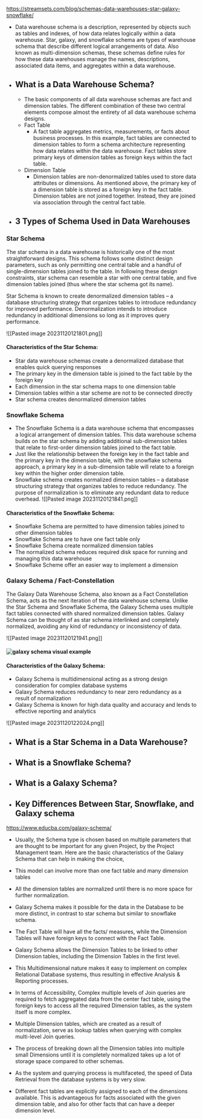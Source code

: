 https://streamsets.com/blog/schemas-data-warehouses-star-galaxy-snowflake/
- Data warehouse schema is a description, represented by objects such as tables and indexes, of how data relates logically within a data warehouse. Star, galaxy, and snowflake schema are types of warehouse schema that describe different logical arrangements of data.  Also known as multi-dimension schemas, these schemas define rules for how these data warehouses manage the names, descriptions, associated data items, and aggregates within a data warehouse. 
- ## What is a Data Warehouse Schema?
	- The basic components of all data warehouse schemas are fact and dimension tables. The different combination of these two central elements compose almost the entirety of all data warehouse schema designs.
	- Fact Table
		- A fact table aggregates metrics, measurements, or facts about business processes. In this example, fact tables are connected to dimension tables to form a schema architecture representing how data relates within the data warehouse. Fact tables store primary keys of dimension tables as foreign keys within the fact table. 
	- Dimension Table
		- Dimension tables are non-denormalized tables used to store data attributes or dimensions. As mentioned above, the primary key of a dimension table is stored as a foreign key in the fact table. Dimension tables are not joined together. Instead, they are joined via association through the central fact table.
- ## 3 Types of Schema Used in Data Warehouses
### Star Schema
The star schema in a data warehouse is historically one of the most straightforward designs. This schema follows some distinct design parameters, such as only permitting one central table and a handful of single-dimension tables joined to the table. In following these design constraints, star schema can resemble a star with one central table, and five dimension tables joined (thus where the star schema got its name). 

Star Schema is known to create denormalized dimension tables – a database structuring strategy that organizes tables to introduce redundancy for improved performance. Denormalization intends to introduce redundancy in additional dimensions so long as it improves query performance.

![[Pasted image 20231120121801.png]]
#### Characteristics of the Star Schema: 
- Star data warehouse schemas create a denormalized database that enables quick querying responses
- The primary key in the dimension table is joined to the fact table by the foreign key
- Each dimension in the star schema maps to one dimension table
- Dimension tables within a star scheme are not to be connected directly
- Star schema creates denormalized dimension tables
### Snowflake Schema
- The Snowflake Schema is a data warehouse schema that encompasses a logical arrangement of dimension tables. This data warehouse schema builds on the star schema by adding additional sub-dimension tables that relate to first-order dimension tables joined to the fact table. 
- Just like the relationship between the foreign key in the fact table and the primary key in the dimension table, with the snowflake schema approach, a primary key in a sub-dimension table will relate to a foreign key within the higher order dimension table. 
- Snowflake schema creates normalized dimension tables – a database structuring strategy that organizes tables to reduce redundancy. The purpose of normalization is to eliminate any redundant data to reduce overhead. 
![[Pasted image 20231120121841.png]]
#### Characteristics of the Snowflake Schema:  
- Snowflake Schema are permitted to have dimension tables joined to other dimension tables
- Snowflake Schema are to have one fact table only
- Snowflake Schema create normalized dimension tables
- The normalized schema reduces required disk space for running and managing this data warehouse
- Snowflake Scheme offer an easier way to implement a dimension
### Galaxy Schema / Fact-Constellation
The Galaxy Data Warehouse Schema, also known as a Fact Constellation Schema, acts as the next iteration of the data warehouse schema. Unlike the Star Schema and Snowflake Schema, the Galaxy Schema uses multiple fact tables connected with shared normalized dimension tables. Galaxy Schema can be thought of as star schema interlinked and completely normalized, avoiding any kind of redundancy or inconsistency of data.

![[Pasted image 20231120121941.png]]
#### ![galaxy schema visual example](https://streamsets.b-cdn.net/wp-content/uploads/Galaxy-Schema.png)

#### Characteristics of the Galaxy Schema:  

- Galaxy Schema is multidimensional acting as a strong design consideration for complex database systems
- Galaxy Schema reduces redundancy to near zero redundancy as a result of normalization
- Galaxy Schema is known for high data quality and accuracy and lends to effective reporting and analytics

![[Pasted image 20231120122024.png]]

- ## What is a Star Schema in a Data Warehouse?
- ## What is a Snowflake Schema?
- ## What is a Galaxy Schema?
- ## Key Differences Between Star, Snowflake, and Galaxy schema


https://www.educba.com/galaxy-schema/
- Usually, the Schema type is chosen based on multiple parameters that are thought to be important for any given Project, by the Project Management team. Here are the basic characteristics of the Galaxy Schema that can help in making the choice,

- This model can involve more than one fact table and many dimension tables
- All the dimension tables are normalized until there is no more space for further normalization.
- Galaxy Schema makes it possible for the data in the Database to be more distinct, in contrast to star schema but similar to snowflake schema.
- The Fact Table will have all the facts/ measures, while the Dimension Tables will have foreign keys to connect with the Fact Table.
- Galaxy Schema allows the Dimension Tables to be linked to other Dimension tables, including the Dimension Tables in the first level.
- This Multidimensional nature makes it easy to implement on complex Relational Database systems, thus resulting in effective Analysis & Reporting processes.
- In terms of Accessibility, Complex multiple levels of Join queries are required to fetch aggregated data from the center fact table, using the foreign keys to access all the required Dimension tables, as the system itself is more complex.
- Multiple Dimension tables, which are created as a result of normalization, serve as lookup tables when querying with complex multi-level Join queries.
- The process of breaking down all the Dimension tables into multiple small Dimensions until it is completely normalized takes up a lot of storage space compared to other schemas.
- As the system and querying process is multifaceted, the speed of Data Retrieval from the database systems is by very slow.
- Different fact tables are explicitly assigned to each of the dimensions available. This is advantageous for facts associated with the given dimension table, and also for other facts that can have a deeper dimension level.
